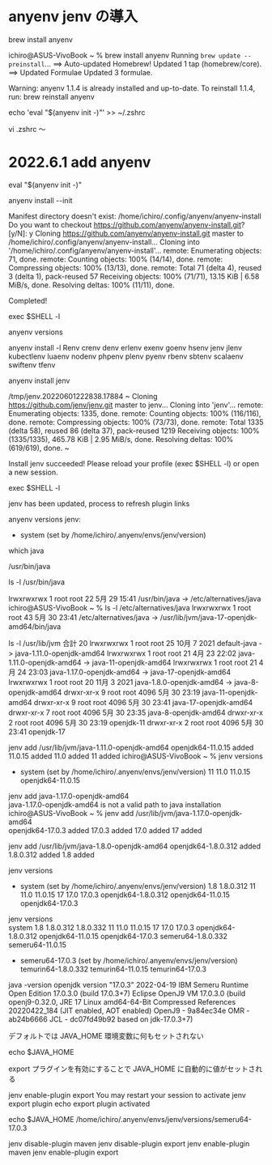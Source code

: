 # anyenv jenv の導入

brew install anyenv

ichiro@ASUS-VivoBook ~ % brew install anyenv
Running `brew update --preinstall`...
==> Auto-updated Homebrew!
Updated 1 tap (homebrew/core).
==> Updated Formulae
Updated 3 formulae.

Warning: anyenv 1.1.4 is already installed and up-to-date.
To reinstall 1.1.4, run:
  brew reinstall anyenv

echo 'eval "$(anyenv init -)"' >> ~/.zshrc

vi .zshrc 
〜
# 2022.6.1 add anyenv
eval "$(anyenv init -)"

anyenv install --init

Manifest directory doesn't exist: /home/ichiro/.config/anyenv/anyenv-install
Do you want to checkout https://github.com/anyenv/anyenv-install.git? [y/N]: y
Cloning https://github.com/anyenv/anyenv-install.git master to /home/ichiro/.config/anyenv/anyenv-install...
Cloning into '/home/ichiro/.config/anyenv/anyenv-install'...
remote: Enumerating objects: 71, done.
remote: Counting objects: 100% (14/14), done.
remote: Compressing objects: 100% (13/13), done.
remote: Total 71 (delta 4), reused 3 (delta 1), pack-reused 57
Receiving objects: 100% (71/71), 13.15 KiB | 6.58 MiB/s, done.
Resolving deltas: 100% (11/11), done.

Completed!

exec $SHELL -l

anyenv versions

anyenv install -l
  Renv
  crenv
  denv
  erlenv
  exenv
  goenv
  hsenv
  jenv
  jlenv
  kubectlenv
  luaenv
  nodenv
  phpenv
  plenv
  pyenv
  rbenv
  sbtenv
  scalaenv
  swiftenv
  tfenv


anyenv install jenv

/tmp/jenv.20220601222838.17884 ~
Cloning https://github.com/jenv/jenv.git master to jenv...
Cloning into 'jenv'...
remote: Enumerating objects: 1335, done.
remote: Counting objects: 100% (116/116), done.
remote: Compressing objects: 100% (73/73), done.
remote: Total 1335 (delta 58), reused 86 (delta 37), pack-reused 1219
Receiving objects: 100% (1335/1335), 465.78 KiB | 2.95 MiB/s, done.
Resolving deltas: 100% (619/619), done.
~

Install jenv succeeded!
Please reload your profile (exec $SHELL -l) or open a new session.

exec $SHELL -l     

jenv has been updated, process to refresh plugin links

anyenv versions
jenv:
* system (set by /home/ichiro/.anyenv/envs/jenv/version)

which java

/usr/bin/java


ls -l /usr/bin/java

lrwxrwxrwx 1 root root 22  5月 29 15:41 /usr/bin/java -> /etc/alternatives/java
ichiro@ASUS-VivoBook ~ % ls -l /etc/alternatives/java
lrwxrwxrwx 1 root root 43  5月 30 23:41 /etc/alternatives/java -> /usr/lib/jvm/java-17-openjdk-amd64/bin/java


ls -l /usr/lib/jvm 
合計 20
lrwxrwxrwx 1 root root   25 10月  7  2021 default-java -> java-1.11.0-openjdk-amd64
lrwxrwxrwx 1 root root   21  4月 23 22:02 java-1.11.0-openjdk-amd64 -> java-11-openjdk-amd64
lrwxrwxrwx 1 root root   21  4月 24 23:03 java-1.17.0-openjdk-amd64 -> java-17-openjdk-amd64
lrwxrwxrwx 1 root root   20 11月  3  2021 java-1.8.0-openjdk-amd64 -> java-8-openjdk-amd64
drwxr-xr-x 9 root root 4096  5月 30 23:19 java-11-openjdk-amd64
drwxr-xr-x 9 root root 4096  5月 30 23:41 java-17-openjdk-amd64
drwxr-xr-x 7 root root 4096  5月 30 23:35 java-8-openjdk-amd64
drwxr-xr-x 2 root root 4096  5月 30 23:19 openjdk-11
drwxr-xr-x 2 root root 4096  5月 30 23:41 openjdk-17


jenv add /usr/lib/jvm/java-1.11.0-openjdk-amd64 
openjdk64-11.0.15 added
11.0.15 added
11.0 added
11 added
ichiro@ASUS-VivoBook ~ % jenv versions                                  
* system (set by /home/ichiro/.anyenv/envs/jenv/version)
  11
  11.0
  11.0.15
  openjdk64-11.0.15


jenv add java-1.17.0-openjdk-amd64                
java-1.17.0-openjdk-amd64 is not a valid path to java installation
ichiro@ASUS-VivoBook ~ % jenv add /usr/lib/jvm/java-1.17.0-openjdk-amd64   
openjdk64-17.0.3 added
17.0.3 added
17.0 added
17 added

jenv add /usr/lib/jvm/java-1.8.0-openjdk-amd64 
openjdk64-1.8.0.312 added
1.8.0.312 added
1.8 added

jenv versions                                 
* system (set by /home/ichiro/.anyenv/envs/jenv/version)
  1.8
  1.8.0.312
  11
  11.0
  11.0.15
  17
  17.0
  17.0.3
  openjdk64-1.8.0.312
  openjdk64-11.0.15
  openjdk64-17.0.3


jenv versions  
    system
    1.8
    1.8.0.312
    1.8.0.332
    11
    11.0
    11.0.15
    17
    17.0
    17.0.3
    openjdk64-1.8.0.312
    openjdk64-11.0.15
    openjdk64-17.0.3
    semeru64-1.8.0.332
    semeru64-11.0.15
  * semeru64-17.0.3 (set by /home/ichiro/.anyenv/envs/jenv/version)
    temurin64-1.8.0.332
    temurin64-11.0.15
    temurin64-17.0.3


java -version
  openjdk version "17.0.3" 2022-04-19
  IBM Semeru Runtime Open Edition 17.0.3.0 (build 17.0.3+7)
  Eclipse OpenJ9 VM 17.0.3.0 (build openj9-0.32.0, JRE 17 Linux amd64-64-Bit Compressed References 20220422_184 (JIT enabled, AOT enabled)
  OpenJ9   - 9a84ec34e
  OMR      - ab24b6666
  JCL      - dc07fd49b92 based on jdk-17.0.3+7)

デフォルトでは JAVA_HOME 環境変数に何もセットされない

echo $JAVA_HOME

export プラグインを有効にすることで JAVA_HOME に自動的に値がセットされる

jenv enable-plugin export
  You may restart your session to activate jenv export plugin echo export plugin activated

echo $JAVA_HOME
  /home/ichiro/.anyenv/envs/jenv/versions/semeru64-17.0.3



jenv disable-plugin maven
jenv disable-plugin export
jenv enable-plugin maven
jenv enable-plugin export